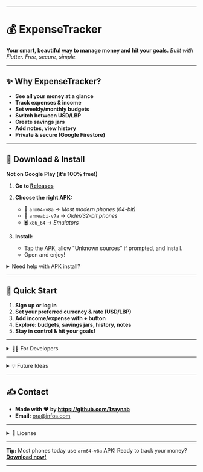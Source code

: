 

---

# 💰 ExpenseTracker

**Your smart, beautiful way to manage money and hit your goals.**
*Built with Flutter. Free, secure, simple.*

---

## ✨ Why ExpenseTracker?

* **See all your money at a glance**
* **Track expenses & income**
* **Set weekly/monthly budgets**
* **Switch between USD/LBP**
* **Create savings jars**
* **Add notes, view history**
* **Private & secure (Google Firestore)**

---

## 📱 Download & Install

**Not on Google Play (it’s 100% free!)**

1. **Go to [Releases](https://github.com/1zaynab/Ora/releases)**

2. **Choose the right APK:**

   * 🚀 `arm64-v8a` → *Most modern phones (64-bit)*
   * 📱 `armeabi-v7a` → *Older/32-bit phones*
   * 🖥️ `x86_64` → *Emulators*

3. **Install:**

   * Tap the APK, allow "Unknown sources" if prompted, and install.
   * Open and enjoy!

<details>
<summary>Need help with APK install?</summary>

* After downloading, find the APK in "Downloads" or your browser.
* Tap to install. If asked, allow install from this source.
* Done!

</details>

---

## 🏁 Quick Start

1. **Sign up or log in**
2. **Set your preferred currency & rate (USD/LBP)**
3. **Add income/expense with + button**
4. **Explore: budgets, savings jars, history, notes**
5. **Stay in control & hit your goals!**

---

<details>
<summary>👩‍💻 For Developers</summary>

1. Clone: `git clone https://github.com/yourusername/your-repo-name.git`
2. `flutter pub get`
3. Add Firebase config (`google-services.json`)
4. Enable Firestore & Auth
5. `flutter run`

</details>

---

<details>
<summary>💡 Future Ideas</summary>

* Cloud sync
* Charts & reports
* Recurring transactions
* Multi-currency wallet
* Export to CSV/Excel
* Budget limit notifications

</details>

---

## ✍️ Contact

* **Made with ❤️ by https://github.com/1zaynab** 
* **Email:** [ora@infos.com](mailto:313n0reply@gmail.com) 

---

<details>
<summary>📄 License</summary>
MIT License
</details>

---

**Tip:** Most phones today use `arm64-v8a` APK!
Ready to track your money? **[Download now!](https://github.com/1zaynab/Ora/releases/download/v.0.0/app-arm64-v8a-release.apk)** 

--- 
